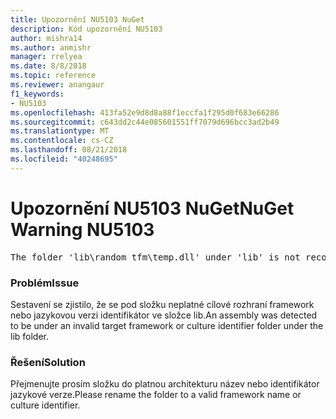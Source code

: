 ```yaml
---
title: Upozornění NU5103 NuGet
description: Kód upozornění NU5103
author: mishra14
ms.author: anmishr
manager: rrelyea
ms.date: 8/8/2018
ms.topic: reference
ms.reviewer: anangaur
f1_keywords:
- NU5103
ms.openlocfilehash: 413fa52e9d8d8a88f1eccfa1f295d0f683e66286
ms.sourcegitcommit: c643dd2c44e085601551ff7079d696bcc3ad2b49
ms.translationtype: MT
ms.contentlocale: cs-CZ
ms.lasthandoff: 08/21/2018
ms.locfileid: "40248695"
---
```

# <a name="nuget-warning-nu5103"></a><span data-ttu-id="d5b71-103">Upozornění NU5103 NuGet</span><span class="sxs-lookup"><span data-stu-id="d5b71-103">NuGet Warning NU5103</span></span>
<pre>The folder 'lib\random_tfm\temp.dll' under 'lib' is not recognized as a valid framework name or a supported culture identifier. Rename it to a valid framework name or culture identifier.</pre>

### <a name="issue"></a><span data-ttu-id="d5b71-104">Problém</span><span class="sxs-lookup"><span data-stu-id="d5b71-104">Issue</span></span>

<span data-ttu-id="d5b71-105">Sestavení se zjistilo, že se pod složku neplatné cílové rozhraní framework nebo jazykovou verzi identifikátor ve složce lib.</span><span class="sxs-lookup"><span data-stu-id="d5b71-105">An assembly was detected to be under an invalid target framework or culture identifier folder under the lib folder.</span></span>


### <a name="solution"></a><span data-ttu-id="d5b71-106">Řešení</span><span class="sxs-lookup"><span data-stu-id="d5b71-106">Solution</span></span>

<span data-ttu-id="d5b71-107">Přejmenujte prosím složku do platnou architekturu název nebo identifikátor jazykové verze.</span><span class="sxs-lookup"><span data-stu-id="d5b71-107">Please rename the folder to a valid framework name or culture identifier.</span></span>

